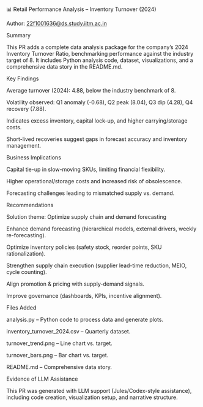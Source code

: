 📊 Retail Performance Analysis – Inventory Turnover (2024)

Author: 22f1001636@ds.study.iitm.ac.in

Summary

This PR adds a complete data analysis package for the company’s 2024 Inventory Turnover Ratio, benchmarking performance against the industry target of 8. It includes Python analysis code, dataset, visualizations, and a comprehensive data story in the README.md.

Key Findings

Average turnover (2024): 4.88, below the industry benchmark of 8.

Volatility observed: Q1 anomaly (-0.68), Q2 peak (8.04), Q3 dip (4.28), Q4 recovery (7.88).

Indicates excess inventory, capital lock-up, and higher carrying/storage costs.

Short-lived recoveries suggest gaps in forecast accuracy and inventory management.

Business Implications

Capital tie-up in slow-moving SKUs, limiting financial flexibility.

Higher operational/storage costs and increased risk of obsolescence.

Forecasting challenges leading to mismatched supply vs. demand.

Recommendations

Solution theme: Optimize supply chain and demand forecasting

Enhance demand forecasting (hierarchical models, external drivers, weekly re-forecasting).

Optimize inventory policies (safety stock, reorder points, SKU rationalization).

Strengthen supply chain execution (supplier lead-time reduction, MEIO, cycle counting).

Align promotion & pricing with supply-demand signals.

Improve governance (dashboards, KPIs, incentive alignment).

Files Added

analysis.py – Python code to process data and generate plots.

inventory_turnover_2024.csv – Quarterly dataset.

turnover_trend.png – Line chart vs. target.

turnover_bars.png – Bar chart vs. target.

README.md – Comprehensive data story.

Evidence of LLM Assistance

This PR was generated with LLM support (Jules/Codex-style assistance), including code creation, visualization setup, and narrative structure.
